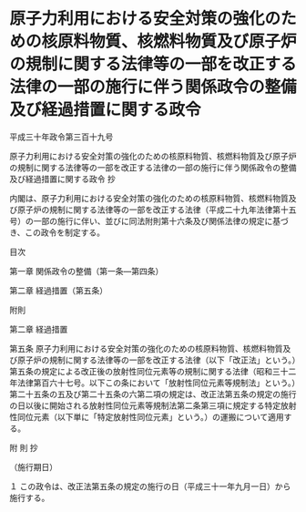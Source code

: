 # 原子力利用における安全対策の強化のための核原料物質、核燃料物質及び原子炉の規制に関する法律等の一部を改正する法律の一部の施行に伴う関係政令の整備及び経過措置に関する政令

平成三十年政令第三百十九号

原子力利用における安全対策の強化のための核原料物質、核燃料物質及び原子炉の規制に関する法律等の一部を改正する法律の一部の施行に伴う関係政令の整備及び経過措置に関する政令 抄

内閣は、原子力利用における安全対策の強化のための核原料物質、核燃料物質及び原子炉の規制に関する法律等の一部を改正する法律（平成二十九年法律第十五号）の一部の施行に伴い、並びに同法附則第十六条及び関係法律の規定に基づき、この政令を制定する。

目次

第一章 関係政令の整備（第一条―第四条）

第二章 経過措置（第五条）

附則

第二章 経過措置

第五条 原子力利用における安全対策の強化のための核原料物質、核燃料物質及び原子炉の規制に関する法律等の一部を改正する法律（以下「改正法」という。）第五条の規定による改正後の放射性同位元素等の規制に関する法律（昭和三十二年法律第百六十七号。以下この条において「放射性同位元素等規制法」という。）第二十五条の五及び第二十五条の六第二項の規定は、改正法第五条の規定の施行の日以後に開始される放射性同位元素等規制法第二条第三項に規定する特定放射性同位元素（以下単に「特定放射性同位元素」という。）の運搬について適用する。

附 則 抄

（施行期日）

１ この政令は、改正法第五条の規定の施行の日（平成三十一年九月一日）から施行する。
